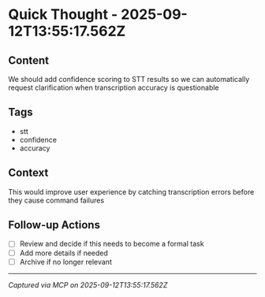 # Quick Thought - 2025-09-12T13:55:17.562Z

## Content
We should add confidence scoring to STT results so we can automatically request clarification when transcription accuracy is questionable

## Tags
- stt
- confidence
- accuracy

## Context
This would improve user experience by catching transcription errors before they cause command failures

## Follow-up Actions
- [ ] Review and decide if this needs to become a formal task
- [ ] Add more details if needed
- [ ] Archive if no longer relevant

---
*Captured via MCP on 2025-09-12T13:55:17.562Z*
